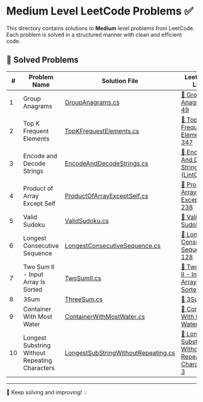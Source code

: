 # Medium Level LeetCode Problems ✅

This directory contains solutions to **Medium** level problems from LeetCode. Each problem is solved in a structured manner with clean and efficient code.

## 📌 Solved Problems

| # | Problem Name | Solution File | LeetCode Link |
|---|-------------|--------------|---------------|
| 1 | Group Anagrams | [GroupAnagrams.cs](GroupAnagrams.cs) | [🔗 Group Anagrams 49](https://leetcode.com/problems/group-anagrams/) |
| 2 | Top K Frequent Elements | [TopKFrequestElements.cs](TopKFrequentElements.cs) | [🔗 Top K Frequent Elements 347](https://leetcode.com/problems/top-k-frequent-elements/) |
| 3 | Encode and Decode Strings | [EncodeAndDecodeStrings.cs](EncodeAndDecodeStrings.cs) | [🔗 Encode And Decode Strings 659 (LintCode)](https://www.lintcode.com/problem/659/) |
| 4 | Product of Array Except Self | [ProductOfArrayExceptSelf.cs](ProductOfArrayExceptSelf.cs) | [🔗 Product of Array Except Self 238](https://leetcode.com/problems/product-of-array-except-self/) |
| 5 | Valid Sudoku | [ValidSudoku.cs](ValidSudoku.cs) | [🔗 Valid Sudoku 36](https://leetcode.com/problems/valid-sudoku/) |
| 6 | Longest Consecutive Sequence | [LongestConsecutiveSequence.cs](LongestConsecutiveSequence.cs) | [🔗 Longest Consecutive Sequence 128](https://leetcode.com/problems/longest-consecutive-sequence/) |
| 7 | Two Sum II - Input Array Is Sorted | [TwoSumII.cs](TwoSumII.cs) | [🔗 Two SUM II - Input Array Is Sorted 167](https://leetcode.com/problems/two-sum-ii-input-array-is-sorted/) |
| 8 | 3Sum | [ThreeSum.cs](ThreeSum.cs) | [🔗 3Sum 15](https://leetcode.com/problems/3sum/) |
| 9 | Container With Most Water | [ContainerWithMostWater.cs](ContainerWithMostWater.cs) | [🔗 Container With Most Water 11](https://leetcode.com/problems/container-with-most-water/) |
| 10 | Longest Substring Without Repeating Characters | [LongestSubStringWithoutRepeating.cs](LongestSubStringWithoutRepeating.cs) | [🔗 Longest Substring Without Repeating Characters 3]() |
---

🚀 Keep solving and improving! 💡

